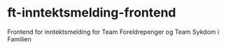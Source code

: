 # ft-inntektsmelding-frontend
Frontend for inntektsmelding for Team Foreldrepenger og Team Sykdom i Familien
